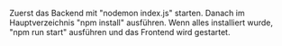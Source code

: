 Zuerst das Backend mit "nodemon index.js" starten.
Danach im Hauptverzeichnis "npm install" ausführen.
Wenn alles installiert wurde, "npm run start" ausführen und das Frontend wird gestartet.
